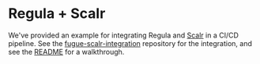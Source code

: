 # Regula + Scalr

We've provided an example for integrating Regula and [Scalr](https://www.scalr.com/) in a CI/CD pipeline. See the [fugue-scalr-integration](https://github.com/fugue/fugue-scalr-integration) repository for the integration, and see the [README](https://github.com/fugue/fugue-scalr-integration/blob/main/README.md) for a walkthrough.